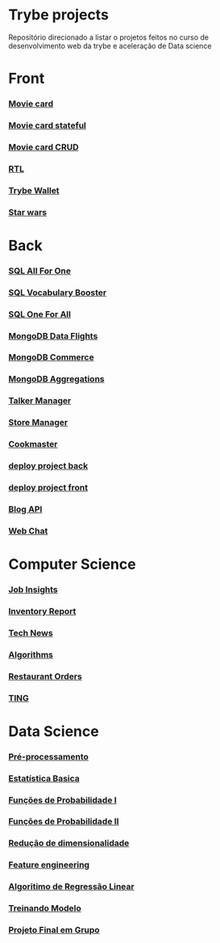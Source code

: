 # Trybe projects

Repositório direcionado a listar o projetos feitos no curso de desenvolvimento web da trybe e aceleração de Data science

# Front

### [Movie card](https://github.com/viniciusfranca019/front-module-trybe-p1-movie-card)

### [Movie card stateful](https://github.com/viniciusfranca019/front-module-trybe-p2-movie-card-stateful)

### [Movie card CRUD](https://github.com/viniciusfranca019/front-module-trybe-p3-movie-card-crud)

### [RTL](https://github.com/viniciusfranca019/front-module-trybe-p4-RTL)

### [Trybe Wallet](https://github.com/viniciusfranca019/front-module-trybe-p5-trybe-wallet)

### [Star wars](https://github.com/viniciusfranca019/front-module-trybe-p6-star-wars)

# Back

### [SQL All For One](https://github.com/viniciusfranca019/back-module-trybe-p1-sql-all-for-one)

### [SQL Vocabulary Booster](https://github.com/viniciusfranca019/back-module-trybe-p2-sql-vocabulary-booster)

### [SQL One For All](https://github.com/viniciusfranca019/back-module-trybe-p3-sql-one-for-all)

### [MongoDB Data Flights](https://github.com/viniciusfranca019/back-module-trybe-p4-mongo-data-flights)

### [MongoDB Commerce](https://github.com/viniciusfranca019/back-module-trybe-p5-mongo-commerce)

### [MongoDB Aggregations](https://github.com/viniciusfranca019/back-module-trybe-p6-mongo-aggregations)

### [Talker Manager](https://github.com/viniciusfranca019/back-module-trybe-p7-Talker-Manager)

### [Store Manager](https://github.com/viniciusfranca019/back-module-trybe-p8-Store-Manager)

### [Cookmaster](https://github.com/viniciusfranca019/back-module-trybe-p9-cookmaster)

### [deploy project back](https://github.com/viniciusfranca019/back-module-trybe-p10-stranger-things-back)

### [deploy project front](https://github.com/viniciusfranca019/back-module-trybe-p10-stranger-things-front)

### [Blog API](https://github.com/viniciusfranca019/back-module-trybe-p11-blog-api)

### [Web Chat](https://github.com/viniciusfranca019/back-module-trybe-p12-web-chat)

# Computer Science

### [Job Insights](https://github.com/viniciusfranca019/CS-module-trybe-p1-job-insights)

### [Inventory Report](https://github.com/viniciusfranca019/CS-module-trybe-p2-inventory-report)

### [Tech News](https://github.com/viniciusfranca019/CS-module-trybe-p3-tech-news)

### [Algorithms](https://github.com/viniciusfranca019/CS-module-trybe-p4-algorithms)

### [Restaurant Orders](https://github.com/viniciusfranca019/CS-module-trybe-p5-restaurant-orders)

### [TING](https://github.com/viniciusfranca019/CS-module-trybe-p6-TING)

# Data Science

### [Pré-processamento](https://github.com/viniciusfranca019/codenation-data-science-p1)

### [Estatística Basica](https://github.com/viniciusfranca019/codenation-data-science-p2)

### [Funções de Probabilidade I](https://github.com/viniciusfranca019/codenation-data-science-p3)

### [Funções de Probabilidade II](https://github.com/viniciusfranca019/codenation-data-science-p4)

### [Redução de dimensionalidade](https://github.com/viniciusfranca019/codenation-data-science-p5)

### [Feature engineering](https://github.com/viniciusfranca019/codenation-data-science-p6)

### [Algoritimo de Regressão Linear](https://github.com/viniciusfranca019/codenation-data-science-p7)

### [Treinando Modelo](https://github.com/viniciusfranca019/codenation-data-science-p8)

### [Projeto Final em Grupo](https://github.com/viniciusfranca019/group-project-codenation)
